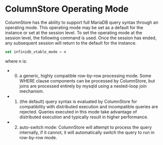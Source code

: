 # ColumnStore Operating Mode

ColumnStore has the ability to support full MariaDB query syntax through an operating mode. This operating mode may be set as a default for the instance or set at the session level. To set the operating mode at the session level, the following command is used. Once the session has ended, any subsequent session will return to the default for the instance.

```sql
set infinidb_vtable_mode = n
```

where n is:

- 0) a generic, highly compatible row-by-row processing mode. Some WHERE clause components can be processed by ColumnStore, but joins are processed entirely by mysqld using a nested-loop join mechanism.
- 1) (the default) query syntax is evaluated by ColumnStore for compatibility with distributed execution and incompatible queries are rejected. Queries executed in this mode take advantage of distributed execution and typically result in higher performance.
- 2) auto-switch mode: ColumnStore will attempt to process the query internally, if it cannot, it will automatically switch the query to run in row-by-row mode.